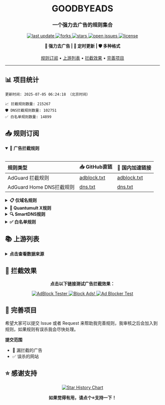 <div align="center">
<h1 align="center">GOODBYEADS</h1>
<h3 align="center">一个强力去广告的规则集合</h3>

<p align="center">
  <a href="https://github.com/chuan0712/Anti-advertising">
    <img src="https://img.shields.io/github/last-commit/chuan0712/Anti-advertising?style=flat-square&color=blue" alt="last update" />
  </a>
  <a href="https://github.com/chuan0712/Anti-advertising">
    <img src="https://img.shields.io/github/forks/chuan0712/Anti-advertising?style=flat-square&color=brightgreen" alt="forks" />
  </a>
  <a href="https://github.com/chuan0712/Anti-advertising">
    <img src="https://img.shields.io/github/stars/chuan0712/Anti-advertising?style=flat-square&color=yellow" alt="stars" />
  </a>
  <a href="https://github.com/chuan0712/Anti-advertising/issues/">
    <img src="https://img.shields.io/github/issues/chuan0712/Anti-advertising?style=flat-square&color=red" alt="open issues" />
  </a>
  <a href="https://github.com/chuan0712/Anti-advertising">
    <img src="https://img.shields.io/github/license/chuan0712/Anti-advertising?style=flat-square&color=9cf" alt="license" />
  </a>
</p>

<p align="center">
  <b>🚫 强力去广告 | 🔄 定时更新 | 🛡️ 多种格式</b>
</p>

<p align="center">
  <a href="#-规则订阅">规则订阅</a> •
  <a href="#-上游列表">上游列表</a> •
  <a href="#-拦截效果">拦截效果</a> •
  <a href="#-完善项目">完善项目</a>
</p>

---

</div>

## 📊 项目统计

```
更新时间: 2025-07-05 06:24:18 （北京时间） 

📈 拦截规则数量: 215267 
🛡️ DNS拦截规则数量: 102751 
✅ 白名单规则数量: 14899 
```

## 📥 规则订阅

<details open>
<summary><b>🚫 广告拦截规则</b></summary>
<br>

| 规则类型 | 📥 GitHub直链 | 🚀 国内加速链接 |
| :---- | :---- | :---- |
| AdGuard 拦截规则 | [adblock.txt](https://raw.githubusercontent.com/chuan0712/Anti-advertising/master/data/rules/adblock.txt) | [adblock.txt](https://ghfast.top/raw.githubusercontent.com/chuan0712/Anti-advertising/master/data/rules/adblock.txt) |
| AdGuard Home DNS拦截规则 | [dns.txt](https://raw.githubusercontent.com/chuan0712/Anti-advertising/master/data/rules/dns.txt) | [dns.txt](https://ghfast.top/raw.githubusercontent.com/chuan0712/Anti-advertising/master/data/rules/dns.txt) |

</details>

<details>
<summary><b>📋 仅域名规则</b></summary>
<br>

| 规则类型 | 📥 GitHub直链 | 🚀 国内加速链接 |
| :---- | :---- | :---- |
| 黑名单域名列表 | [ad-domain.txt](https://raw.githubusercontent.com/chuan0712/Anti-advertising/master/data/rules/ad-domain.txt) | [ad-domain.txt](https://ghfast.top/raw.githubusercontent.com/chuan0712/Anti-advertising/master/data/rules/ad-domain.txt) |

</details>

<details>
<summary><b>📱 Quantumult X规则</b></summary>
<br>

| 规则类型 | 📥 GitHub直链 | 🚀 国内加速链接 |
| :---- | :---- | :---- |
| Quantumult X规则 | [qx.list](https://raw.githubusercontent.com/chuan0712/Anti-advertising/master/data/rules/qx.list) | [qx.list](https://ghfast.top/raw.githubusercontent.com/chuan0712/Anti-advertising/master/data/rules/qx.list) |

</details>

<details>
<summary><b>🔍 SmartDNS规则</b></summary>
<br>

| 规则类型 | 📥 GitHub直链 | 🚀 国内加速链接 |
| :---- | :---- | :---- |
| SmartDNS拦截规则 | [smartdns.conf](https://raw.githubusercontent.com/chuan0712/Anti-advertising/master/data/rules/smartdns.conf) | [smartdns.conf](https://ghfast.top/raw.githubusercontent.com/chuan0712/Anti-advertising/master/data/rules/smartdns.conf) |
| SmartDNS白名单 | [smartdns-whitelist.conf](https://raw.githubusercontent.com/chuan0712/Anti-advertising/master/data/rules/smartdns-whitelist.conf) | [smartdns-whitelist.conf](https://ghfast.top/raw.githubusercontent.com/chuan0712/Anti-advertising/master/data/rules/smartdns-whitelist.conf) |

</details>

<details>
<summary><b>✅ 白名单规则</b></summary>
<br>

| 规则类型 | 📥 GitHub直链 | 🚀 国内加速链接 |
| :---- | :---- | :---- |
| 白名单规则 | [allow.txt](https://raw.githubusercontent.com/chuan0712/Anti-advertising/master/data/rules/allow.txt) | [allow.txt](https://ghfast.top/raw.githubusercontent.com/chuan0712/Anti-advertising/master/data/rules/allow.txt) |
</details>

## 📚 上游列表

<details>
<summary><b>点击查看数据来源</b></summary>
<br>

- [AdGuard规则](https://github.com/AdguardTeam/AdguardFilters)
- [EasyPrivacy规则](https://easylist.to/)
- [乘风视频过滤规则](https://raw.githubusercontent.com/xinggsf/Adblock-Plus-Rule/master/mv.txt)
- [去APP下载提示规则](https://raw.githubusercontent.com/Noyllopa/NoAppDownload/master/NoAppDownload.txt)
- [AWAvenue 秋风广告规则](https://raw.githubusercontent.com/TG-Twilight/AWAvenue-Ads-Rule/main/AWAvenue-Ads-Rule.txt)
- [GOODBYEADS 规则](https://github.com//8680/GOODBYEADS)
- [自建规则](https://github.com/chuan0712/Anti-advertising/tree/master/data/mod)

</details>

## 🚫 拦截效果

<div align="center">
  <p><b>点击以下链接测试广告拦截效果：</b></p>
  
  <a href="https://adblock-tester.com">
    <img src="https://img.shields.io/badge/AdBlock%20Tester-测试链接-blue?style=for-the-badge" alt="AdBlock Tester"/>
  </a>
  
  <a href="https://blockads.fivefilters.org/">
    <img src="https://img.shields.io/badge/Block%20Ads!-测试链接-green?style=for-the-badge" alt="Block Ads!"/>
  </a>
  
  <a href="https://adblock.turtlecute.org/">
    <img src="https://img.shields.io/badge/Ad%20Blocker%20Test-测试链接-orange?style=for-the-badge" alt="Ad Blocker Test"/>
  </a>
</div>

## 💬 完善项目

希望大家可以提交 Issue 或者 Request 来帮助我完善规则，我审核之后会加入到规则，如果规则有误杀我会尽快处理。

**提交范围**

- 🚫 漏拦截的广告
- ✅ 误杀的网站

## ⭐ 感谢支持

<p align='center'>
  <a href="https://github.com/chuan0712/Anti-advertising/stargazers">
    <img src="https://api.star-history.com/svg?repos=8680/GOODBYEADS&type=Date" alt="Star History Chart">
  </a>
</p>

<div align="center">
  <b>如果觉得有用，请点个⭐支持一下！</b>
</div>
